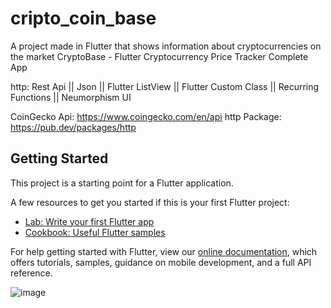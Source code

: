 # cripto_coin_base

A project made in Flutter that shows information about cryptocurrencies on the market
CryptoBase - Flutter Cryptocurrency Price Tracker Complete App

 http: Rest Api || Json || Flutter ListView || Flutter Custom Class || Recurring Functions || Neumorphism UI

CoinGecko Api: https://www.coingecko.com/en/api http Package: https://pub.dev/packages/http


## Getting Started

This project is a starting point for a Flutter application.

A few resources to get you started if this is your first Flutter project:

- [Lab: Write your first Flutter app](https://flutter.dev/docs/get-started/codelab)
- [Cookbook: Useful Flutter samples](https://flutter.dev/docs/cookbook)

For help getting started with Flutter, view our
[online documentation](https://flutter.dev/docs), which offers tutorials,
samples, guidance on mobile development, and a full API reference.




![image](https://user-images.githubusercontent.com/69631288/153485402-f71f2a44-f716-4e60-bcab-97ebbcc24f15.png)
